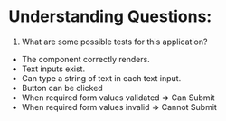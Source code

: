 # Understanding Questions:
1. What are some possible tests for this application?
* The component correctly renders.
* Text inputs exist.
* Can type a string of text in each text input.
* Button can be clicked
* When required form values validated => Can Submit
* When required form values invalid => Cannot Submit